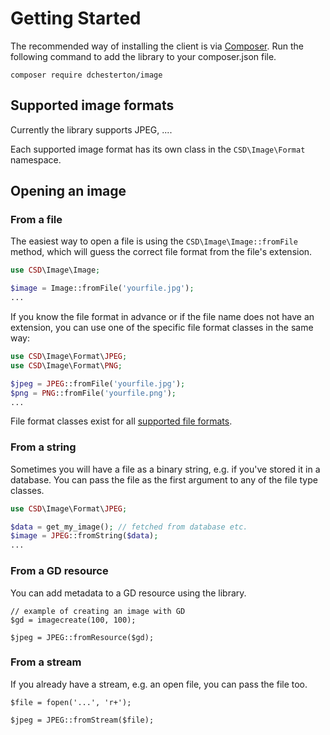 # Getting Started

The recommended way of installing the client is via [Composer](http://getcomposer.org/). Run the following command to
add the library to your composer.json file.

```
composer require dchesterton/image
```

## Supported image formats

Currently the library supports JPEG, ....

Each supported image format has its own class in the `CSD\Image\Format` namespace.

## Opening an image

### From a file

The easiest way to open a file is using the `CSD\Image\Image::fromFile` method, which will guess the correct file format
from the file's extension.

```php
use CSD\Image\Image;

$image = Image::fromFile('yourfile.jpg');
...
```

If you know the file format in advance or if the file name does not have an extension, you can use one of the specific
file format classes in the same way:

```php
use CSD\Image\Format\JPEG;
use CSD\Image\Format\PNG;

$jpeg = JPEG::fromFile('yourfile.jpg');
$png = PNG::fromFile('yourfile.png');
...
```

File format classes exist for all [supported file formats](#supported-file-formats).

### From a string

Sometimes you will have a file as a binary string, e.g. if you've stored it in a database. You can pass the file as the
first argument to any of the file type classes.

```php
use CSD\Image\Format\JPEG;

$data = get_my_image(); // fetched from database etc.
$image = JPEG::fromString($data);
...
```

### From a GD resource

You can add metadata to a GD resource using the library.

```
// example of creating an image with GD
$gd = imagecreate(100, 100);

$jpeg = JPEG::fromResource($gd);
```

### From a stream

If you already have a stream, e.g. an open file, you can pass the file too.

```
$file = fopen('...', 'r+');

$jpeg = JPEG::fromStream($file);
```
